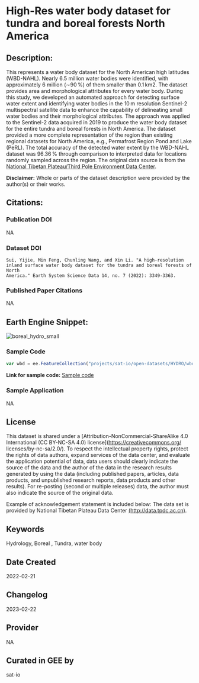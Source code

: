 
# High-Res water body dataset for tundra and boreal forests North America

## Description:

This represents a water body dataset for the North American high latitudes (WBD-NAHL). Nearly 6.5 million water bodies were identified, with
approximately 6 million (∼90 %) of them smaller than 0.1 km2. The dataset provides area and morphological attributes for every water body. During
this study, we developed an automated approach for detecting surface water extent and identifying water bodies in the 10 m resolution Sentinel-2
multispectral satellite data to enhance the capability of delineating small water bodies and their morphological attributes. The approach was
applied to the Sentinel-2 data acquired in 2019 to produce the water body dataset for the entire tundra and boreal forests in North America. The
dataset provided a more complete representation of the region than existing regional datasets for North America, e.g., Permafrost Region Pond and
Lake (PeRL). The total accuracy of the detected water extent by the WBD-NAHL dataset was 96.36 % through comparison to interpreted data for
locations randomly sampled across the region. The original data source is from the [National Tibetan Plateau/Third Pole Environment Data Center](https://doi.org/10.11888/Hydro.tpdc.271021).

**Disclaimer:** Whole or parts of the dataset description were provided by the author(s) or their works.

## Citations:

### Publication DOI

NA

### Dataset DOI

```
Sui, Yijie, Min Feng, Chunling Wang, and Xin Li. "A high-resolution inland surface water body dataset for the tundra and boreal forests of North
America." Earth System Science Data 14, no. 7 (2022): 3349-3363.
```

### Published Paper Citations
NA

## Earth Engine Snippet:
![boreal_hydro_small](https://user-images.githubusercontent.com/6677629/221423389-90209fe3-d96d-40f7-8f4c-7d6f70cd2719.gif)
### Sample Code

```js
var wbd = ee.FeatureCollection("projects/sat-io/open-datasets/HYDRO/wbd_fixed_geoms");
```
**Link for sample code:** [Sample code](https://code.earthengine.google.com/?scriptPath=users/sat-io/awesome-gee-catalog-examples:hydrology/HRES-INLAND-WB-NA)

### Sample Application

NA

## License

This dataset is shared under a [Attribution-NonCommercial-ShareAlike 4.0 International (CC BY-NC-SA 4.0) license](https://creativecommons.org/
licenses/by-nc-sa/2.0/). To respect the intellectual property rights, protect the rights of data authors, expand services of the data center, and
evaluate the application potential of data, data users should clearly indicate the source of the data and the author of the data in the research
results generated by using the data (including published papers, articles, data products, and unpublished research reports, data products and other
results). For re-posting (second or multiple releases) data, the author must also indicate the source of the original data.

Example of acknowledgement statement is included below: The data set is provided by National Tibetan Plateau Data Center [(http://data.tpdc.ac.cn)](http://data.tpdc.ac.cn/).

## Keywords

Hydrology, Boreal , Tundra, water body

## Date Created

2022-02-21

## Changelog

2023-02-22

## Provider

NA

## Curated in GEE by
sat-io